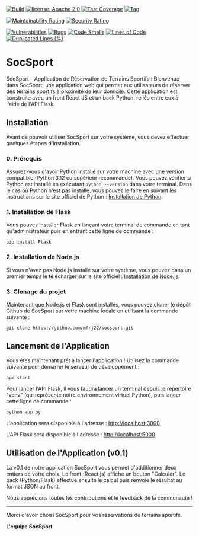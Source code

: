 [![Build](https://github.com/mfrj22/socsport/actions/workflows/python-app.yml/badge.svg)](https://github.com/mfrj22/socsport/actions/workflows/python-app.yml)
[![license: Apache 2.0](https://img.shields.io/badge/license-Apache_2.0-green)](LICENSE)
[![Test Coverage](https://api.codeclimate.com/v1/badges/a99728c8bb5241ef2c7f/test_coverage)](https://codeclimate.com/github/mfrj22/socsport/test_coverage)
[![Tag](https://img.shields.io/github/v/release/mfrj22/socsport?label=Dernière%20version)](https://github.com/mfrj22/socsport/releases)

[![Maintainability Rating](https://sonarcloud.io/api/project_badges/measure?project=mfrj22_socsport&metric=sqale_rating)](https://sonarcloud.io/summary/new_code?id=mfrj22_socsport)
[![Security Rating](https://sonarcloud.io/api/project_badges/measure?project=mfrj22_socsport&metric=security_rating)](https://sonarcloud.io/summary/new_code?id=mfrj22_socsport)

[![Vulnerabilities](https://sonarcloud.io/api/project_badges/measure?project=mfrj22_socsport&metric=vulnerabilities)](https://sonarcloud.io/summary/new_code?id=mfrj22_socsport)
[![Bugs](https://sonarcloud.io/api/project_badges/measure?project=mfrj22_socsport&metric=bugs)](https://sonarcloud.io/summary/new_code?id=mfrj22_socsport)
[![Code Smells](https://sonarcloud.io/api/project_badges/measure?project=mfrj22_socsport&metric=code_smells)](https://sonarcloud.io/summary/new_code?id=mfrj22_socsport)
[![Lines of Code](https://sonarcloud.io/api/project_badges/measure?project=mfrj22_socsport&metric=ncloc)](https://sonarcloud.io/summary/new_code?id=mfrj22_socsport)
[![Duplicated Lines (%)](https://sonarcloud.io/api/project_badges/measure?project=mfrj22_socsport&metric=duplicated_lines_density)](https://sonarcloud.io/summary/new_code?id=mfrj22_socsport)

# SocSport

SocSport - Application de Réservation de Terrains Sportifs :
Bienvenue dans SocSport, une application web qui permet aux utilisateurs de réserver des terrains sportifs à proximité de leur domicile. Cette application est construite avec un front React JS et un back Python, reliés entre eux à l'aide de l'API Flask.

## Installation
Avant de pouvoir utiliser SocSport sur votre système, vous devez effectuer quelques étapes d'installation. 

### 0. Prérequis
Assurez-vous d'avoir Python installé sur votre machine avec une version compatible (Python 3.12 ou supérieur recommandé). Vous pouvez vérifier si Python est installé en exécutant `python --version` dans votre terminal. Dans le cas où Python n'est pas installé, vous pouvez le faire en suivant les instructions sur le site officiel de Python : [Installation de Python](https://www.python.org/downloads/).

### 1. Installation de Flask
Vous pouvez installer Flask en lançant votre terminal de commande en tant qu'administrateur puis en entrant cette ligne de commande :

```
pip install Flask
```

### 2. Installation de Node.js
Si vous n'avez pas Node.js installé sur votre système, vous pouvez dans un premier temps le télécharger sur le site officiel : [Installation de Node.js](https://nodejs.org/fr).

### 3. Clonage du projet
Maintenant que Node.js et Flask sont installés, vous pouvez cloner le dépôt Github de SocSport sur votre machine locale en utilisant la commande suivante :

```
git clone https://github.com/mfrj22/socsport.git
```

## Lancement de l'Application
Vous êtes maintenant prêt à lancer l'application !
Utilisez la commande suivante pour démarrer le serveur de développement :

```
npm start
```
Pour lancer l'API Flask, il vous faudra lancer un terminal depuis le répertoire "venv" (qui représente notre environnement virtuel Python), puis lancer cette ligne de commande :

```
python app.py
```

L'application sera disponible à l'adresse : [http://localhost:3000](http://localhost:3000)

L'API Flask sera disponible à l'adresse : [http://localhost:5000](http://localhost:5000)

## Utilisation de l'Application (v0.1)
La v0.1 de notre application SocSport vous permet d'additionner deux entiers de votre choix.
Le front (React.js) affiche un bouton "Calculer".
Le back (Python/Flask) effectue ensuite le calcul puis renvoie le résultat au format JSON au front.

Nous apprécions toutes les contributions et le feedback de la communauté !

---

Merci d'avoir choisi SocSport pour vos réservations de terrains sportifs. 

**L'équipe SocSport**
